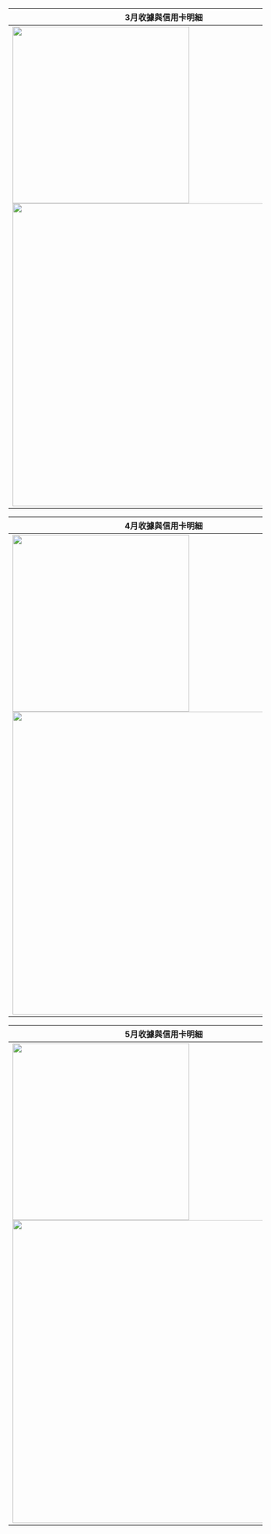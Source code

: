 |3月收據與信用卡明細|
|---|
|<img src="Pasted image 20250523012606.png" width=350><img src="Pasted image 20250523015358.png" width=600>|
<div style="page-break-before: always;"></div>

|4月收據與信用卡明細|
|---|
|<img src="Pasted image 20250523013413.png" width=350><img src="Pasted image 20250523015257.png" width=600>|
<div style="page-break-before: always;"></div>

|5月收據與信用卡明細|
|---|
|<img src="Pasted image 20250523013459.png" width=350><img src="Pasted image 20250523015341.png" width=600>|
